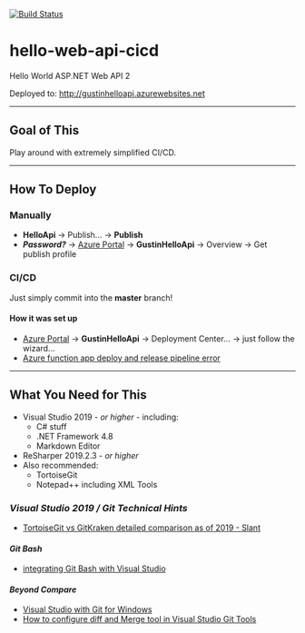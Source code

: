 [![Build Status](https://gustinn.visualstudio.com/Exp/_apis/build/status/gustinhelloapi%20-%20CI?branchName=master)](https://gustinn.visualstudio.com/Exp/_build/latest?definitionId=3&branchName=master)

# hello-web-api-cicd
Hello World ASP.NET Web API 2

Deployed to:
    http://gustinhelloapi.azurewebsites.net

---    
## Goal of This
Play around with extremely simplified CI/CD.

---
## How To Deploy
### Manually
 + **HelloApi** &rarr; Publish... &rarr; **Publish**
 + ***Password?*** &rarr; [Azure Portal](https://portal.azure.com/) &rarr; **GustinHelloApi** &rarr; Overview &rarr; Get publish profile

### CI/CD
Just simply commit into the **master** branch! <br />

#### How it was set up
 + [Azure Portal](https://portal.azure.com/) &rarr; **GustinHelloApi** &rarr; Deployment Center... &rarr; just follow the wizard...
 + [Azure function app deploy and release pipeline error](https://stackoverflow.com/questions/56690707/azure-function-app-deploy-and-release-pipeline-error)

---
## What You Need for This
 + Visual Studio 2019 - *or higher* - including:
    + C# stuff
    + .NET Framework 4.8
	+ Markdown Editor
 + ReSharper 2019.2.3 - *or higher*
 + Also recommended:
    + TortoiseGit
    + Notepad++ including XML Tools

### *Visual Studio 2019 / Git Technical Hints*
 + [TortoiseGit vs GitKraken detailed comparison as of 2019 - Slant](https://www.slant.co/versus/13486/13489/~tortoisegit_vs_gitkraken)

#### *Git Bash*
 + [integrating Git Bash with Visual Studio](https://stackoverflow.com/questions/8025108/integrating-git-bash-with-visual-studio#20904471)

#### *Beyond Compare*
 + [Visual Studio with Git for Windows](http://www.scootersoftware.com/support.php?zz=kb_vcs#visualstudio-git)
 + [How to configure diff and Merge tool in Visual Studio Git Tools](http://www.codewrecks.com/blog/index.php/2013/03/19/how-to-configure-diff-and-merge-tool-in-visual-studio-git-tools/)
